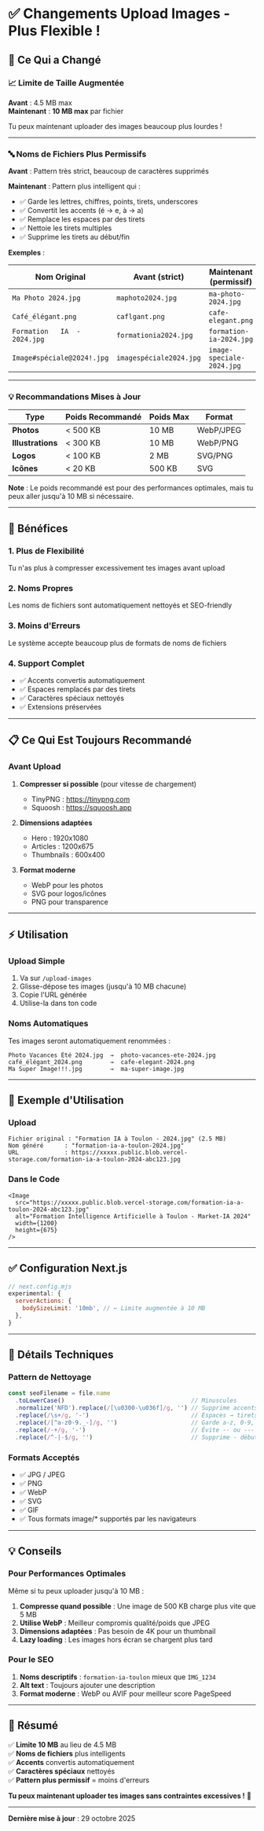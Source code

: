 # ✅ Changements Upload Images - Plus Flexible !

## 🎉 Ce Qui a Changé

### 📈 Limite de Taille Augmentée

**Avant** : 4.5 MB max  
**Maintenant** : **10 MB max** par fichier

Tu peux maintenant uploader des images beaucoup plus lourdes !

---

### 🔤 Noms de Fichiers Plus Permissifs

**Avant** : Pattern très strict, beaucoup de caractères supprimés

**Maintenant** : Pattern plus intelligent qui :
- ✅ Garde les lettres, chiffres, points, tirets, underscores
- ✅ Convertit les accents (é → e, à → a)
- ✅ Remplace les espaces par des tirets
- ✅ Nettoie les tirets multiples
- ✅ Supprime les tirets au début/fin

**Exemples** :

| Nom Original | Avant (strict) | Maintenant (permissif) |
|--------------|----------------|------------------------|
| `Ma Photo 2024.jpg` | `maphoto2024.jpg` | `ma-photo-2024.jpg` |
| `Café_élégant.png` | `caflgant.png` | `cafe-elegant.png` |
| `Formation   IA  -  2024.jpg` | `formationia2024.jpg` | `formation-ia-2024.jpg` |
| `Image#spéciale@2024!.jpg` | `imagespéciale2024.jpg` | `image-speciale-2024.jpg` |

---

### 💡 Recommandations Mises à Jour

| Type | Poids Recommandé | Poids Max | Format |
|------|------------------|-----------|--------|
| **Photos** | < 500 KB | 10 MB | WebP/JPEG |
| **Illustrations** | < 300 KB | 10 MB | WebP/PNG |
| **Logos** | < 100 KB | 2 MB | SVG/PNG |
| **Icônes** | < 20 KB | 500 KB | SVG |

**Note** : Le poids recommandé est pour des performances optimales, mais tu peux aller jusqu'à 10 MB si nécessaire.

---

## 🚀 Bénéfices

### 1. Plus de Flexibilité
Tu n'as plus à compresser excessivement tes images avant upload

### 2. Noms Propres
Les noms de fichiers sont automatiquement nettoyés et SEO-friendly

### 3. Moins d'Erreurs
Le système accepte beaucoup plus de formats de noms de fichiers

### 4. Support Complet
- ✅ Accents convertis automatiquement
- ✅ Espaces remplacés par des tirets
- ✅ Caractères spéciaux nettoyés
- ✅ Extensions préservées

---

## 📋 Ce Qui Est Toujours Recommandé

### Avant Upload

1. **Compresser si possible** (pour vitesse de chargement)
   - TinyPNG : https://tinypng.com
   - Squoosh : https://squoosh.app

2. **Dimensions adaptées**
   - Hero : 1920x1080
   - Articles : 1200x675
   - Thumbnails : 600x400

3. **Format moderne**
   - WebP pour les photos
   - SVG pour logos/icônes
   - PNG pour transparence

---

## ⚡ Utilisation

### Upload Simple

1. Va sur `/upload-images`
2. Glisse-dépose tes images (jusqu'à 10 MB chacune)
3. Copie l'URL générée
4. Utilise-la dans ton code

### Noms Automatiques

Tes images seront automatiquement renommées :

```
Photo Vacances Été 2024.jpg  →  photo-vacances-ete-2024.jpg
café_élégant_2024.png        →  cafe-elegant-2024.png
Ma Super Image!!!.jpg        →  ma-super-image.jpg
```

---

## 🎯 Exemple d'Utilisation

### Upload

```
Fichier original : "Formation IA à Toulon - 2024.jpg" (2.5 MB)
Nom généré      : "formation-ia-a-toulon-2024.jpg"
URL             : https://xxxxx.public.blob.vercel-storage.com/formation-ia-a-toulon-2024-abc123.jpg
```

### Dans le Code

```tsx
<Image
  src="https://xxxxx.public.blob.vercel-storage.com/formation-ia-a-toulon-2024-abc123.jpg"
  alt="Formation Intelligence Artificielle à Toulon - Market-IA 2024"
  width={1200}
  height={675}
/>
```

---

## ✅ Configuration Next.js

```javascript
// next.config.mjs
experimental: {
  serverActions: {
    bodySizeLimit: '10mb', // ← Limite augmentée à 10 MB
  },
}
```

---

## 🔧 Détails Techniques

### Pattern de Nettoyage

```javascript
const seoFilename = file.name
  .toLowerCase()                                    // Minuscules
  .normalize('NFD').replace(/[\u0300-\u036f]/g, '') // Supprime accents
  .replace(/\s+/g, '-')                             // Espaces → tirets
  .replace(/[^a-z0-9._-]/g, '')                     // Garde a-z, 0-9, ., _, -
  .replace(/-+/g, '-')                              // Évite -- ou ---
  .replace(/^-|-$/g, '')                            // Supprime - début/fin
```

### Formats Acceptés

- ✅ JPG / JPEG
- ✅ PNG
- ✅ WebP
- ✅ SVG
- ✅ GIF
- ✅ Tous formats image/* supportés par les navigateurs

---

## 💡 Conseils

### Pour Performances Optimales

Même si tu peux uploader jusqu'à 10 MB :

1. **Compresse quand possible** : Une image de 500 KB charge plus vite que 5 MB
2. **Utilise WebP** : Meilleur compromis qualité/poids que JPEG
3. **Dimensions adaptées** : Pas besoin de 4K pour un thumbnail
4. **Lazy loading** : Les images hors écran se chargent plus tard

### Pour le SEO

1. **Noms descriptifs** : `formation-ia-toulon` mieux que `IMG_1234`
2. **Alt text** : Toujours ajouter une description
3. **Format moderne** : WebP ou AVIF pour meilleur score PageSpeed

---

## 🎉 Résumé

✅ **Limite 10 MB** au lieu de 4.5 MB  
✅ **Noms de fichiers** plus intelligents  
✅ **Accents** convertis automatiquement  
✅ **Caractères spéciaux** nettoyés  
✅ **Pattern plus permissif** = moins d'erreurs  

**Tu peux maintenant uploader tes images sans contraintes excessives !** 🚀

---

**Dernière mise à jour** : 29 octobre 2025
